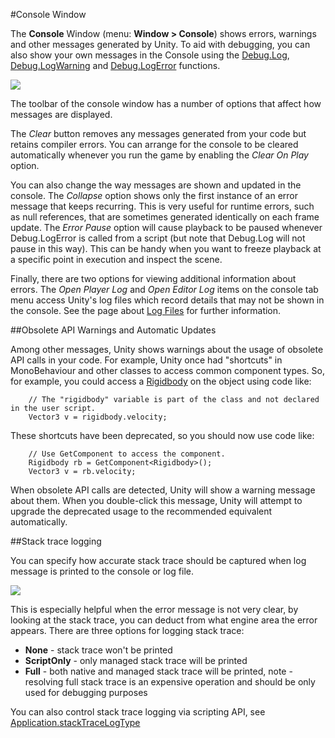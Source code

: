 #Console Window

The __Console__ Window (menu: __Window &gt; Console__) shows errors, warnings and other messages generated by Unity. To aid with debugging, you can also show your own messages in the Console using the [Debug.Log](ScriptRef:Debug.Log.html), [Debug.LogWarning](ScriptRef:Debug.LogWarning.html) and [Debug.LogError](ScriptRef:Debug.LogError.html) functions.

![](../uploads/Main/Console.png) 

The toolbar of the console window has a number of options that affect how messages are displayed.

The _Clear_ button removes any messages generated from your code but retains compiler errors. You can arrange for the console to be cleared automatically whenever you run the game by enabling the _Clear On Play_ option.

You can also change the way messages are shown and updated in the console. The _Collapse_ option shows only the first instance of an error message that keeps recurring. This is very useful for runtime errors, such as null references, that are sometimes generated identically on each frame update. The _Error Pause_ option will cause playback to be paused whenever Debug.LogError is called from a script (but note that Debug.Log will not pause in this way). This can be handy when you want to freeze playback at a specific point in execution and inspect the scene.

Finally, there are two options for viewing additional information about errors. The _Open Player Log_ and _Open Editor Log_ items on the console tab menu access Unity's log files which record details that may not be shown in the console. See the page about [Log Files](LogFiles) for further information.


##Obsolete API Warnings and Automatic Updates

Among other messages, Unity shows warnings about the usage of obsolete API calls in your code. For example, Unity once had "shortcuts" in MonoBehaviour and other classes to access common component types. So, for example, you could access a [Rigidbody](class-Rigidbody) on the object using code like:

````
	// The "rigidbody" variable is part of the class and not declared in the user script.
	Vector3 v = rigidbody.velocity;
````

These shortcuts have been deprecated, so you should now use code like:

````
	// Use GetComponent to access the component.
	Rigidbody rb = GetComponent<Rigidbody>();
	Vector3 v = rb.velocity;
````

When obsolete API calls are detected, Unity will show a warning message about them. When you double-click this message, Unity will attempt to upgrade the deprecated usage to the recommended equivalent automatically.

##Stack trace logging

You can specify how accurate stack trace should be captured when log message is printed to the console or log file.

![](../uploads/Main/ConsoleStackTrace.png) 

This is especially helpful when the error message is not very clear, by looking at the stack trace, you can deduct from what engine area the error appears.
There are three options for logging stack trace:

* **None** - stack trace won't be printed
* **ScriptOnly** - only managed stack trace will be printed
* **Full** - both native and managed stack trace will be printed, note - resolving full stack trace is an expensive operation and should be only used for debugging purposes

You can also control stack trace logging via scripting API, see [Application.stackTraceLogType](ScriptRef:Application-stackTraceLogType.html)